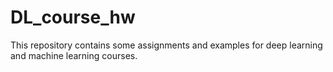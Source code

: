 # DL_course_hw

This repository contains some assignments and examples for deep learning and machine learning courses.  
